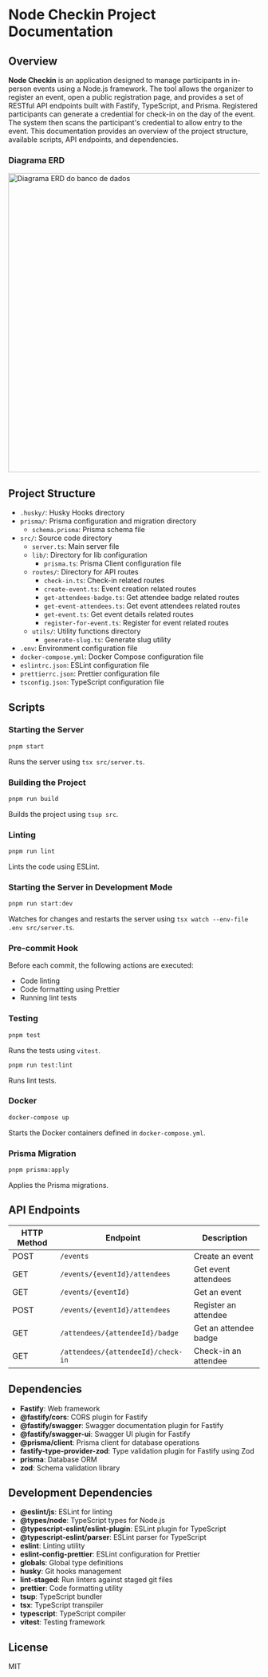 # Node Checkin Project Documentation

## Overview

**Node Checkin** is an application designed to manage participants in in-person events using a Node.js framework. The tool allows the organizer to register an event, open a public registration page, and provides a set of RESTful API endpoints built with Fastify, TypeScript, and Prisma. Registered participants can generate a credential for check-in on the day of the event. The system then scans the participant's credential to allow entry to the event. This documentation provides an overview of the project structure, available scripts, API endpoints, and dependencies.

### Diagrama ERD

<img src=".github/erd.svg" width="600" alt="Diagrama ERD do banco de dados" />

## Project Structure

- `.husky/`: Husky Hooks directory
- `prisma/`: Prisma configuration and migration directory
  - `schema.prisma`: Prisma schema file
- `src/`: Source code directory
  - `server.ts`: Main server file
  - `lib/`: Directory for lib configuration
    - `prisma.ts`: Prisma Client configuration file
  - `routes/`: Directory for API routes
    - `check-in.ts`: Check-in related routes
    - `create-event.ts`: Event creation related routes
    - `get-attendees-badge.ts`: Get attendee badge related routes
    - `get-event-attendees.ts`: Get event attendees related routes
    - `get-event.ts`: Get event details related routes
    - `register-for-event.ts`: Register for event related routes
  - `utils/`: Utility functions directory
    - `generate-slug.ts`: Generate slug utility
- `.env`: Environment configuration file
- `docker-compose.yml`: Docker Compose configuration file
- `eslintrc.json`: ESLint configuration file
- `prettierrc.json`: Prettier configuration file
- `tsconfig.json`: TypeScript configuration file

## Scripts

### Starting the Server

```bash
pnpm start
```
Runs the server using `tsx src/server.ts`.

### Building the Project

```bash
pnpm run build
```
Builds the project using `tsup src`.

### Linting

```bash
pnpm run lint
```
Lints the code using ESLint.

### Starting the Server in Development Mode

```bash
pnpm run start:dev
```
Watches for changes and restarts the server using `tsx watch --env-file .env src/server.ts`.

### Pre-commit Hook

Before each commit, the following actions are executed:

- Code linting
- Code formatting using Prettier
- Running lint tests

### Testing

```bash
pnpm test
```
Runs the tests using `vitest`.

```bash
pnpm run test:lint
```
Runs lint tests.

### Docker

```bash
docker-compose up
```
Starts the Docker containers defined in `docker-compose.yml`.

### Prisma Migration

```bash
pnpm prisma:apply
```
Applies the Prisma migrations.

## API Endpoints

| HTTP Method | Endpoint                               | Description                        |
|-------------|----------------------------------------|------------------------------------|
| POST        | `/events`                              | Create an event                    |
| GET         | `/events/{eventId}/attendees`          | Get event attendees                |
| GET         | `/events/{eventId}`                    | Get an event                       |
| POST        | `/events/{eventId}/attendees`          | Register an attendee               |
| GET         | `/attendees/{attendeeId}/badge`        | Get an attendee badge              |
| GET         | `/attendees/{attendeeId}/check-in`     | Check-in an attendee               |

## Dependencies

- **Fastify**: Web framework
- **@fastify/cors**: CORS plugin for Fastify
- **@fastify/swagger**: Swagger documentation plugin for Fastify
- **@fastify/swagger-ui**: Swagger UI plugin for Fastify
- **@prisma/client**: Prisma client for database operations
- **fastify-type-provider-zod**: Type validation plugin for Fastify using Zod
- **prisma**: Database ORM
- **zod**: Schema validation library

## Development Dependencies

- **@eslint/js**: ESLint for linting
- **@types/node**: TypeScript types for Node.js
- **@typescript-eslint/eslint-plugin**: ESLint plugin for TypeScript
- **@typescript-eslint/parser**: ESLint parser for TypeScript
- **eslint**: Linting utility
- **eslint-config-prettier**: ESLint configuration for Prettier
- **globals**: Global type definitions
- **husky**: Git hooks management
- **lint-staged**: Run linters against staged git files
- **prettier**: Code formatting utility
- **tsup**: TypeScript bundler
- **tsx**: TypeScript transpiler
- **typescript**: TypeScript compiler
- **vitest**: Testing framework

## License

MIT